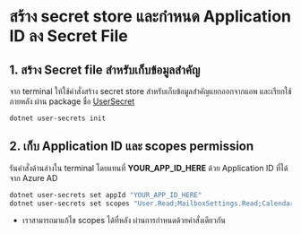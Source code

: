 
# สร้าง secret store และกำหนด Application ID ลง Secret File

## 1. สร้าง Secret file สำหรับเก็บข้อมูลสำคัญ

จาก terminal ให้ใช้คำสั่งสร้าง secret store สำหรับเก็บข้อมูลสำคัญแยกออกจากแอพ และเรียกใช้ภายหลัง ผ่าน package ชื่อ [UserSecret](https://docs.microsoft.com/en-us/aspnet/core/security/app-secrets)

```bash
dotnet user-secrets init
```

## 2. เก็บ Application ID และ scopes permission

รันคำสั่งด้านล่างใน terminal โดยแทนที่ **YOUR_APP_ID_HERE** ด้วย Application ID ที่ได้จาก Azure AD 

```bash
dotnet user-secrets set appId "YOUR_APP_ID_HERE"
dotnet user-secrets set scopes "User.Read;MailboxSettings.Read;Calendars.ReadWrite"
```

* เราสามารถมาแก้ไข scopes ได้ที่หลัง ผ่านการกำหนดด้วยคำสั่งเดียวกัน
